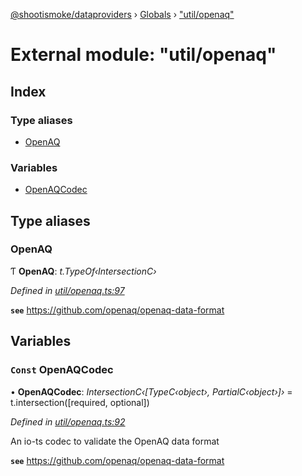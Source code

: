 [@shootismoke/dataproviders](../README.md) › [Globals](../globals.md) › ["util/openaq"](_util_openaq_.md)

# External module: "util/openaq"

## Index

### Type aliases

* [OpenAQ](_util_openaq_.md#openaq)

### Variables

* [OpenAQCodec](_util_openaq_.md#const-openaqcodec)

## Type aliases

###  OpenAQ

Ƭ **OpenAQ**: *t.TypeOf‹IntersectionC›*

*Defined in [util/openaq.ts:97](https://github.com/shootismoke/common/blob/0be10ae/packages/dataproviders/src/util/openaq.ts#L97)*

**`see`** https://github.com/openaq/openaq-data-format

## Variables

### `Const` OpenAQCodec

• **OpenAQCodec**: *IntersectionC‹[TypeC‹object›, PartialC‹object›]›* =  t.intersection([required, optional])

*Defined in [util/openaq.ts:92](https://github.com/shootismoke/common/blob/0be10ae/packages/dataproviders/src/util/openaq.ts#L92)*

An io-ts codec to validate the OpenAQ data format

**`see`** https://github.com/openaq/openaq-data-format
